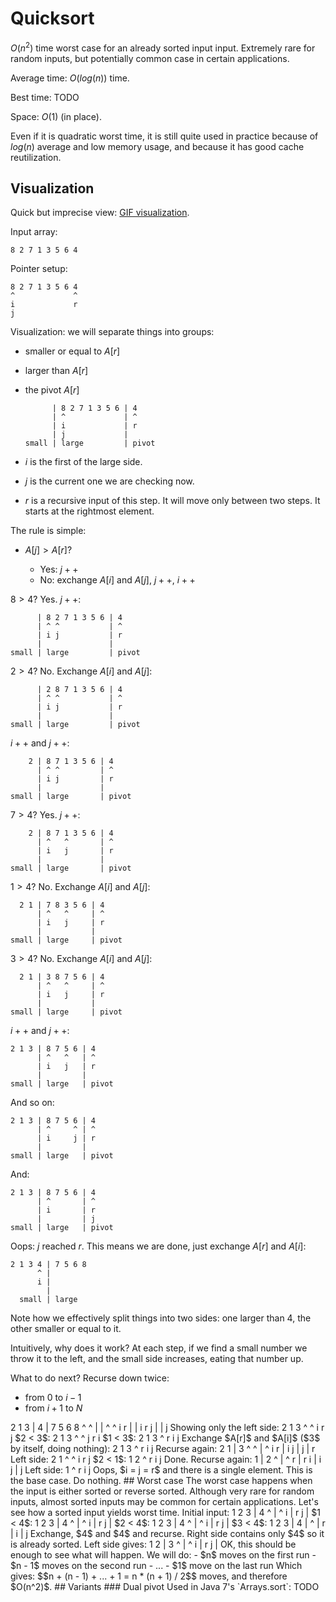 # Quicksort

$O(n^2)$ time worst case for an already sorted input input. Extremely rare for random inputs, but potentially common case in certain applications.

Average time: $O(log(n))$ time.

Best time: TODO

Space: $O(1)$ (in place).

Even if it is quadratic worst time, it is still quite used in practice because of $log(n)$ average and low memory usage, and because it has good cache reutilization.

## Visualization

Quick but imprecise view: [GIF visualization](http://upload.wikimedia.org/wikipedia/commons/6/6a/Sorting_quicksort_anim.gif).

Input array:

    8 2 7 1 3 5 6 4

Pointer setup:

    8 2 7 1 3 5 6 4
    ^             ^
    i             r
    j

Visualization: we will separate things into groups:

-   smaller or equal to $A[r]$

-   larger than $A[r]$

-   the pivot $A[r]$

              | 8 2 7 1 3 5 6 | 4
              | ^             | ^
              | i             | r
              | j             |
        small | large         | pivot


- $i$ is the first of the large side.

- $j$ is the current one we are checking now.

- $r$ is a recursive input of this step. It will move only between two steps. It starts at the rightmost element.

The rule is simple:

-   $A[j] > A[r]$?

    - Yes:  $j++$
    - No: exchange $A[i]$ and $A[j]$, $j++$, $i++$

$8 > 4$? Yes. $j++$:

          | 8 2 7 1 3 5 6 | 4
          | ^ ^           | ^
          | i j           | r
          |               |
    small | large         | pivot

$2 > 4$? No. Exchange $A[i]$ and $A[j]$:

          | 2 8 7 1 3 5 6 | 4
          | ^ ^           | ^
          | i j           | r
          |               |
    small | large         | pivot

$i++$ and $j++$:

        2 | 8 7 1 3 5 6 | 4
          | ^ ^         | ^
          | i j         | r
          |             |
    small | large       | pivot

$7 > 4$? Yes. $j++$:

        2 | 8 7 1 3 5 6 | 4
          | ^   ^       | ^
          | i   j       | r
          |             |
    small | large       | pivot

$1 > 4$? No. Exchange $A[i]$ and $A[j]$:

      2 1 | 7 8 3 5 6 | 4
          | ^   ^     | ^
          | i   j     | r
          |           |
    small | large     | pivot

$3 > 4$? No. Exchange $A[i]$ and $A[j]$:

      2 1 | 3 8 7 5 6 | 4
          | ^   ^     | ^
          | i   j     | r
          |           |
    small | large     | pivot

$i++$ and $j++$:

    2 1 3 | 8 7 5 6 | 4
          | ^   ^   | ^
          | i   j   | r
          |         |
    small | large   | pivot

And so on:

    2 1 3 | 8 7 5 6 | 4
          | ^     ^ | ^
          | i     j | r
          |         |
    small | large   | pivot

And:

    2 1 3 | 8 7 5 6 | 4
          | ^       | ^
          | i       | r
          |         | j
    small | large   | pivot

Oops: $j$ reached $r$. This means we are done, just exchange $A[r]$ and $A[i]$:

    2 1 3 4 | 7 5 6 8
          ^ |
          i |
            |
      small | large

Note how we effectively split things into two sides: one larger than $4$, the other smaller or equal to it.

Intuitively, why does it work? At each step, if we find a small number we throw it to the left, and the small side increases, eating that number up.

What to do next? Recurse down twice:

- from $0$ to $i - 1$
- from $i + 1$ to $N$

<!-- --!>

    2 1 3 | 4 | 7 5 6 8
    ^   ^ |   | ^     ^
    i   r |   | i     r
    j     |   | j

Showing only the left side:

    2 1 3
    ^   ^
    i   r
    j

$2 < 3$:

    2 1 3
      ^ ^
      j r
      i

$1 < 3$:

    2 1 3
        ^
        r
        i
        j

Exchange $A[r]$ and $A[i]$ ($3$ by itself, doing nothing):

    2 1 3
        ^
        r
        i
        j

Recurse again:

    2 1 | 3
    ^ ^ | ^
    i r | i
    j   | j
        | r

Left side:

    2 1
    ^ ^
    i r
    j

$2 < 1$:

    1 2
      ^
      r
      i
      j

Done. Recurse again:

    1 | 2
    ^ | ^
    r | r
    i | i
    j | j

Left side:

    1
    ^
    r
    i
    j

Oops, $i = j = r$ and there is a single element. This is the base case. Do nothing.

## Worst case

The worst case happens when the input is either sorted or reverse sorted.

Although very rare for random inputs, almost sorted inputs may be common for certain applications.

Let's see how a sorted input yields worst time.

Initial input:

    1 2 3 | 4
    ^     | ^
    i     | r
    j     |

$1 < 4$:

    1 2 3 | 4
      ^   | ^
      i   | r
      j   |

$2 < 4$:

    1 2 3 | 4
        ^ | ^
        i | r
        j |

$3 < 4$:

    1 2 3 | 4
          | ^
          | r
          | i
          | j

Exchange, $4$ and $4$ and recurse.

Right side contains only $4$ so it is already sorted.

Left side gives:

    1 2 | 3
    ^   | ^
    i   | r
    j   |

OK, this should be enough to see what will happen.

We will do:

- $n$       moves on the first  run
- $n - 1$   moves on the second run
- ...
- $1$       move  on the last   run

Which gives:

$$n + (n - 1) + ... + 1 = n * (n + 1) / 2$$

moves, and therefore $O(n^2)$.

## Variants

### Dual pivot

Used in Java 7's `Arrays.sort`: <http://docs.oracle.com/javase/7/docs/api/java/util/Arrays.html#sort%28byte[]%29>

TODO
